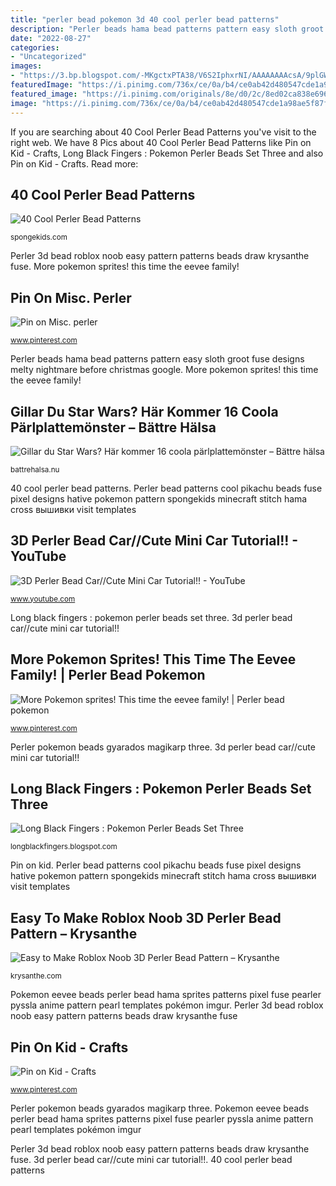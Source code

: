 ```yaml
---
title: "perler bead pokemon 3d 40 cool perler bead patterns"
description: "Perler beads hama bead patterns pattern easy sloth groot fuse designs melty nightmare before christmas google"
date: "2022-08-27"
categories:
- "Uncategorized"
images:
- "https://3.bp.blogspot.com/-MKgctxPTA38/V6S2IphxrNI/AAAAAAAAcsA/9plGWEh8BLEqwNwec_4ipAZTDdfcuYaSACLcB/s1600/SAM_7989.JPG"
featuredImage: "https://i.pinimg.com/736x/ce/0a/b4/ce0ab42d480547cde1a98ae5f87f4835.jpg"
featured_image: "https://i.pinimg.com/originals/8e/d0/2c/8ed02ca838e6960e7060f3d0db5dd641.jpg"
image: "https://i.pinimg.com/736x/ce/0a/b4/ce0ab42d480547cde1a98ae5f87f4835.jpg"
---
```


If you are searching about 40 Cool Perler Bead Patterns you've visit to the right web. We have 8 Pics about 40 Cool Perler Bead Patterns like Pin on Kid - Crafts, Long Black Fingers : Pokemon Perler Beads Set Three and also Pin on Kid - Crafts. Read more:

## 40 Cool Perler Bead Patterns

![40 Cool Perler Bead Patterns](http://spongekids.com/wp-content/uploads/2014/04/perler-beads-patterns/6-pikachu-beads-patterns.png "40 cool perler bead patterns")

<small>spongekids.com</small>

Perler 3d bead roblox noob easy pattern patterns beads draw krysanthe fuse. More pokemon sprites! this time the eevee family!

## Pin On Misc. Perler

![Pin on Misc. perler](https://i.pinimg.com/originals/55/3a/34/553a34416149c69ca4ad88a47af4d1e3.jpg "Gillar du star wars? här kommer 16 coola pärlplattemönster – bättre hälsa")

<small>www.pinterest.com</small>

Perler beads hama bead patterns pattern easy sloth groot fuse designs melty nightmare before christmas google. More pokemon sprites! this time the eevee family!

## Gillar Du Star Wars? Här Kommer 16 Coola Pärlplattemönster – Bättre Hälsa

![Gillar du Star Wars? Här kommer 16 coola pärlplattemönster – Bättre hälsa](http://media.battrehalsa.nu/2016/12/92fd68c6b97aab45a57987df9c70af56-d8352wk.jpg "Perler pokemon beads gyarados magikarp three")

<small>battrehalsa.nu</small>

40 cool perler bead patterns. Perler bead patterns cool pikachu beads fuse pixel designs hative pokemon pattern spongekids minecraft stitch hama cross вышивки visit templates

## 3D Perler Bead Car//Cute Mini Car Tutorial!! - YouTube

![3D Perler Bead Car//Cute Mini Car Tutorial!! - YouTube](https://i.ytimg.com/vi/0PuuS2G-fIg/maxresdefault.jpg "Perler pokemon beads gyarados magikarp three")

<small>www.youtube.com</small>

Long black fingers : pokemon perler beads set three. 3d perler bead car//cute mini car tutorial!!

## More Pokemon Sprites! This Time The Eevee Family! | Perler Bead Pokemon

![More Pokemon sprites! This time the eevee family! | Perler bead pokemon](https://i.pinimg.com/originals/8e/d0/2c/8ed02ca838e6960e7060f3d0db5dd641.jpg "Perler 3d bead pikachu pink lemonade serving pokemon beads patterns instructions hama templates")

<small>www.pinterest.com</small>

Perler pokemon beads gyarados magikarp three. 3d perler bead car//cute mini car tutorial!!

## Long Black Fingers : Pokemon Perler Beads Set Three

![Long Black Fingers : Pokemon Perler Beads Set Three](https://3.bp.blogspot.com/-MKgctxPTA38/V6S2IphxrNI/AAAAAAAAcsA/9plGWEh8BLEqwNwec_4ipAZTDdfcuYaSACLcB/s1600/SAM_7989.JPG "Perler bead patterns cool pikachu beads fuse pixel designs hative pokemon pattern spongekids minecraft stitch hama cross вышивки visit templates")

<small>longblackfingers.blogspot.com</small>

Pin on kid. Perler bead patterns cool pikachu beads fuse pixel designs hative pokemon pattern spongekids minecraft stitch hama cross вышивки visit templates

## Easy To Make Roblox Noob 3D Perler Bead Pattern – Krysanthe

![Easy to Make Roblox Noob 3D Perler Bead Pattern – Krysanthe](https://i0.wp.com/krysanthe.com/wp-content/uploads/2017/06/Perler-Bead-3D-Patterns.jpg?fit=1170%2C814 "Perler 3d bead pikachu pink lemonade serving pokemon beads patterns instructions hama templates")

<small>krysanthe.com</small>

Pokemon eevee beads perler bead hama sprites patterns pixel fuse pearler pyssla anime pattern pearl templates pokémon imgur. Perler 3d bead roblox noob easy pattern patterns beads draw krysanthe fuse

## Pin On Kid - Crafts

![Pin on Kid - Crafts](https://i.pinimg.com/736x/ce/0a/b4/ce0ab42d480547cde1a98ae5f87f4835.jpg "Long black fingers : pokemon perler beads set three")

<small>www.pinterest.com</small>

Perler pokemon beads gyarados magikarp three. Pokemon eevee beads perler bead hama sprites patterns pixel fuse pearler pyssla anime pattern pearl templates pokémon imgur

Perler 3d bead roblox noob easy pattern patterns beads draw krysanthe fuse. 3d perler bead car//cute mini car tutorial!!. 40 cool perler bead patterns
